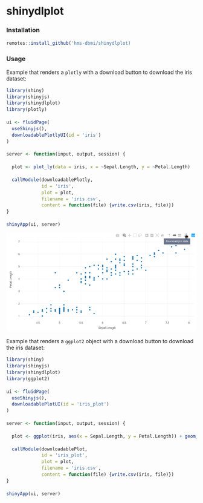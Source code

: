 # shinydlplot


### Installation

```R
remotes::install_github('hms-dbmi/shinydlplot)
```

### Usage

Example that renders a `plotly` with a download button to download the iris dataset:

```R
library(shiny)
library(shinyjs)
library(shinydlplot)
library(plotly)

ui <- fluidPage(
  useShinyjs(),
  downloadablePlotlyUI(id = 'iris')
)

server <- function(input, output, session) {
  
  plot <- plot_ly(data = iris, x = ~Sepal.Length, y = ~Petal.Length)
  
  callModule(downloadablePlotly, 
             id = 'iris', 
             plot = plot, 
             filename = 'iris.csv', 
             content = function(file) {write.csv(iris, file)})
}

shinyApp(ui, server)
```

![downloadable plotly](downloadable-plotly.png)

Example that renders a `ggplot2` object with a download button to download the iris dataset:

```R
library(shiny)
library(shinyjs)
library(shinydlplot)
library(ggplot2)

ui <- fluidPage(
  useShinyjs(),
  downloadablePlotUI(id = 'iris_plot')
)

server <- function(input, output, session) {

  plot <- ggplot(iris, aes(x = Sepal.Length, y = Petal.Length)) + geom_point()

  callModule(downloadablePlot,
             id = 'iris_plot',
             plot = plot,
             filename = 'iris.csv',
             content = function(file) {write.csv(iris, file)})
}

shinyApp(ui, server)
```
